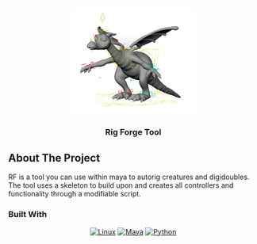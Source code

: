 <!-- PROJECT LOGO -->
<br />
<div align="center">
  <a href="https://github.com/Robijn98/autoRig">
    <img src="images/dragonRig.png" alt="Logo" width="250">
  </a>
  <h3 align="center">Rig Forge Tool</h3>
  
</div>

<!-- ABOUT THE PROJECT -->
## About The Project

RF is a tool you can use within maya to autorig creatures and digidoubles. The tool uses a skeleton
to build upon and creates all controllers and functionality through a modifiable script. 

### Built With
<div align="center">

[![Linux](https://img.shields.io/badge/platform-Linux-green?logo=linux&logoColor=white)](#)
[![Maya](https://img.shields.io/badge/platform-Maya-blue?logo=autodesk&logoColor=white)](#)
[![Python](https://img.shields.io/badge/platform-Python-blue?logo=python&logoColor=white)](#)

</div>

